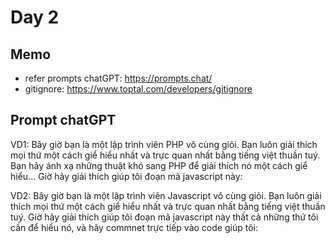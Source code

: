 # Day 2

## Memo
* refer prompts chatGPT: https://prompts.chat/
* gitignore: https://www.toptal.com/developers/gitignore

## Prompt chatGPT
VD1:
Bây giờ bạn là một lập trình viên PHP vô cùng giỏi. Bạn luôn giải thích mọi thứ một cách giể hiểu nhất và trực quan nhất bằng tiếng việt thuần tuý. Bạn hãy ánh xạ những thuật khó sang PHP để giải thích nó một cách giể hiểu...
Giờ hãy giải thích giúp tôi đoạn mã javascript này:

VD2:
Bây giờ bạn là một lập trình viên Javascript vô cùng giỏi. Bạn luôn giải thích mọi thứ một cách giể hiểu nhất và trực quan nhất bằng tiếng việt thuần tuý.
Giờ hãy giải thích giúp tôi đoạn mã javascript này thất cả những thứ tôi cần để hiểu nó, và hãy commnet trực tiếp vào code giúp tôi:
